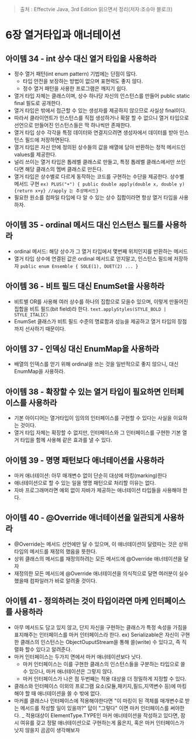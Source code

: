 > 출처 : Effectvie Java, 3rd Edition 읽으면서 정리(저자:조슈아 블로크)  

# 6장 열거타입과 애너테이션
## 아이템 34 - int 상수 대신 열거 타입을 사용하라
- 정수 열거 패턴(int enum pattern) 기법에는 단점이 많다.
    * 타입 안전을 보장하는 방법이 없으며 표현력도 좋지 않다.
    * 정수 열거 패턴을 사용한 프로그램은 깨지기 쉽다.
- 열거 타입 자체는 클래스이며, 상수 하나당 자신의 인스턴스를 만들어 public static final 필도로 공개한다.
- 열거 타입은 밖에서 접근할 수 있는 생성자를 제공하지 않으므로 사실상 final이다.
- 따라서 클라이언트가 인스턴스를 직접 생성하거나 확잘 할 수 없으니 열거 타입으로 선언으로 만들어진 인스턴스들은 딱 하나씩만 존재한다.
- 열거 타입 상수 각각을 특정 데이터와 연결지으려면 생성자에서 데이터를 받아 인스턴스 필드에 저장하면된다.
- 열거 타입은 자신 안에 정의된 상수들의 값을 배열에 담아 반환하는 정적 메서드인 values를 제공한다.
- 널리 쓰이는 열거 타입은 톱레벨 클래스로 만들고, 특정 톱레벨 클래스에서만 쓰인다면 해당 클래스의 멤버 클래스로 만든다.
- 열거 타입은 상수별로 다르게 동작하는 코드를 구현하는 수단을 제공한다. 상수별 메서드 구현 
  `ex) PLUS("+") { public double apply(double x, double y){return x+y} //apply 는 추상메서드}`
- 필요한 원소를 컴파일 타입에 다 알 수 있는 상수 집합이라면 항상 열거 타입을 사용하자.

## 아이템 35 - ordinal 메서드 대신 인스턴스 필드를 사용하라
- ordinal 메서드: 해당 상수가 그 열거 타입에서 몇번째 위치인지를 반환하는 메서드
- 열거 타입 상수에 연결된 값은 ordinal 메서드로 얻지말고, 인스턴스 필드에 저장하자 `public enum Ensemble { SOLE(1), DUET(2) ... }`

## 아이템 36 - 비트 필드 대신 EnumSet을 사용하라
- 비트별 OR를 사용해 여러 상수를 하나의 집합으로 모을수 있으며, 이렇게 만들어진 집합을 비트 필드(bit field)라 한다.
  `text.applyStyles(STYLE_BOLD | STYLE_ITALIC)`
- EnumSet 클래스가 비트 필드 수준의 명료함과 성능을 제공하고 열거 타입의 장점까지 선사하기 때문이다.

## 아이템 37 - 인덱싱 대신 EnumMap을 사용하라
-  배열의 인덱스를 얻기 위해 ordinal을 쓰는 것을 일반적으로 좋지 않으니, 대신 EnumMap을 사용하라.

## 아이템 38 - 확장할 수 있는 열거 타입이 필요하면 인터페이스를 사용하라
- 기본 아이디어는 열거타입이 임의의 인터페이스를 구현할 수 있다는 사실을 이요하는 것이다.
- 열거 타입 자체는 확장할 수 없지만, 인터페이스와 그 인터페이스를 구현한 기본 열거 타입을 함께 사용해 같은 효과를 낼 수 있다.

## 아이템 39 - 명명 패턴보다 애너테이션을 사용하라
- 마커 애너테이션: 아무 매개변수 없이 단순히 대상에 마킹(marking)한다
- 애너테이션으로 할 수 있는 일을 명명 패턴으로 처리할 이유는 없다.
- 자바 프로그래머라면 예외 없이 자바가 제공하는 애너테이션 타입들을 사용해야 한다.

## 아이템 40 - @Override 애너테이션을 일관되게 사용하라
- @Override는 메서드 선언에만 달 수 있으며, 이 애너테이션이 달렸따는 것은 상위 타입의 메서드를 재정의 했음을 뜻한다.
- 상위 클래스의 메서드를 재정의하려는 모든 메서드에 @Override 애너테이션을 달자
- 재정의한 모든 메서드에 @Override 애너테이션을 의식적으로 달면 여러분이 실수했을때 컴파일러가 바로 알려줄 것이다.

## 아이템 41 - 정의하려는 것이 타입이라면 마케 인터페이스를 사용하라
- 아무 메서드도 담고 있지 않고, 단지 자신을 구현하는 클래스가 특정 속성을 가짐을 표지해주는 인터페이스를 마커 인터페이스라 한다.
  ex) Serializable은 자신이 구현한 클래스의 인스턴스는 ObjectOuputStream을 통해 쓸(write) 수 있다고, 즉 직렬화 할수 있다고 알려준다.
- 마커 인터페이스는 두가지 면에서 마커 애너테이션보다 낫다.
    * 마커 인터페이스는 이를 구현한 클래스의 인스턴스들을 구분하는 타입으로 쓸 수 있으나, 마커 애너테이션은 그렇지 않다.
    * 마커 인터페이스가 나은 점 두번째는 적용 대상을 더 정밀하게 지정할 수 있다.
- 클래스와 인터페이스 이외의 프로그램 요소(모듈,패키지,필드,지역변수 등)에 마킹해야 할 때 애너테이션을 쓸 수 밖에 없다.
- 마커를 클래스나 인터페이스에 적용해야한다면 "이 마킹이 된 객체를 매개변수로 받는 메서드를 작성할 일이 있을까?" 답이 "그렇다" 이면 
  마커 인터페이스를 써야한다.
_ 적용대상이 ElementType.TYPE인 마커 애너테이션을 작성하고 있다면, 잠시 여유를 갖고 정말 애너테이션으로 구현하는게 옳은지, 혹은
  마커 인터페이스가 낫지 않을지 곰곰이 생각해보자

